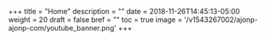 +++
title = "Home"
description = ""
date = 2018-11-26T14:45:13-05:00
weight = 20
draft = false
bref = ""
toc = true
image = '/v1543267002/ajonp-ajonp-com/youtube_banner.png'
+++

